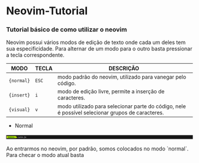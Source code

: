 # Neovim-Tutorial
### Tutorial básico de como utilizar o neovim
<p>
  Neovim possui vários modos de edição de texto onde cada um deles tem sua especificidade. Para alternar de um modo para o outro basta pressionar a tecla correspondente.
</p>


MODO      | TECLA | DESCRIÇÃO
----------|-------|--------------------------------------------------------------------------------------------------
`{normal}`|`ESC`  |modo padrão do neovim, utilizado para vanegar pelo código.
`{insert}`|`i`    |modo de edição livre, permite a inserção de caracteres.
`{visual}`|`v`    |modo utilizado para selecionar parte do código, nele é possível selecionar grupos de caracteres.

* Normal
<img src="/viwer/img/normal_mode.png">
<p>
  Ao entrarmos no neovim, por padrão, somos colocados no modo `normal`. Para checar o modo atual basta 
</p>
